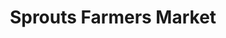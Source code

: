 ---
title: "Sprouts Farmers Market"
url: /aurora/sprouts-farmers-market-south-ironton-street/
shop: supermarket
---